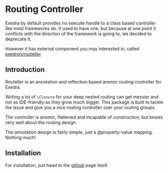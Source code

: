 # Routing Controller

Exedra by default provides no execute handle to a class based controller like most frameworks do. It used to have one, but because at one point 
it conflicts with the direction of the framework is going to, we decided to deprecate it.

However it has external component you may interested in, called [exedron/routeller](https://github.com/exedron/routeller).

## Introduction
Routeller is an annotation and reflection based anemic routing controller for Exedra.

Writing a lot of `\Closure` for your deep nested routing can get messier and not so IDE-friendly as they grow much bigger. This package is built to tackle the issue and give you a nice routing controller over your routing groups.

The controller is anemic, flattened and incapable of construction, but knows very well about the routing design.

The annotation design is fairly simple, just a @property-value mapping. Nothing much!

## Installation
For installation, just head to the [github](https://github.com/exedron/routeller) page itself.